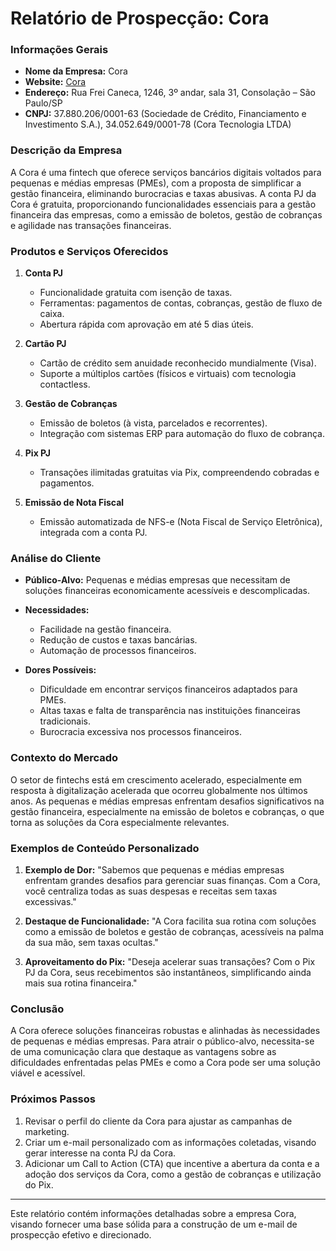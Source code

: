 # Relatório de Prospecção: Cora

### Informações Gerais
- **Nome da Empresa:** Cora
- **Website:** [Cora](https://www.cora.com.br)
- **Endereço:** Rua Frei Caneca, 1246, 3º andar, sala 31, Consolação – São Paulo/SP
- **CNPJ:** 37.880.206/0001-63 (Sociedade de Crédito, Financiamento e Investimento S.A.), 34.052.649/0001-78 (Cora Tecnologia LTDA)

### Descrição da Empresa
A Cora é uma fintech que oferece serviços bancários digitais voltados para pequenas e médias empresas (PMEs), com a proposta de simplificar a gestão financeira, eliminando burocracias e taxas abusivas. A conta PJ da Cora é gratuita, proporcionando funcionalidades essenciais para a gestão financeira das empresas, como a emissão de boletos, gestão de cobranças e agilidade nas transações financeiras.

### Produtos e Serviços Oferecidos
1. **Conta PJ**
   - Funcionalidade gratuita com isenção de taxas.
   - Ferramentas: pagamentos de contas, cobranças, gestão de fluxo de caixa.
   - Abertura rápida com aprovação em até 5 dias úteis.

2. **Cartão PJ**
   - Cartão de crédito sem anuidade reconhecido mundialmente (Visa).
   - Suporte a múltiplos cartões (físicos e virtuais) com tecnologia contactless.

3. **Gestão de Cobranças**
   - Emissão de boletos (à vista, parcelados e recorrentes).
   - Integração com sistemas ERP para automação do fluxo de cobrança.

4. **Pix PJ**
   - Transações ilimitadas gratuitas via Pix, compreendendo cobradas e pagamentos.

5. **Emissão de Nota Fiscal**
   - Emissão automatizada de NFS-e (Nota Fiscal de Serviço Eletrônica), integrada com a conta PJ.

### Análise do Cliente
- **Público-Alvo:** Pequenas e médias empresas que necessitam de soluções financeiras economicamente acessíveis e descomplicadas.
- **Necessidades:**
  - Facilidade na gestão financeira.
  - Redução de custos e taxas bancárias.
  - Automação de processos financeiros.

- **Dores Possíveis:**
  - Dificuldade em encontrar serviços financeiros adaptados para PMEs.
  - Altas taxas e falta de transparência nas instituições financeiras tradicionais.
  - Burocracia excessiva nos processos financeiros.

### Contexto do Mercado
O setor de fintechs está em crescimento acelerado, especialmente em resposta à digitalização acelerada que ocorreu globalmente nos últimos anos. As pequenas e médias empresas enfrentam desafios significativos na gestão financeira, especialmente na emissão de boletos e cobranças, o que torna as soluções da Cora especialmente relevantes.

### Exemplos de Conteúdo Personalizado
1. **Exemplo de Dor:** "Sabemos que pequenas e médias empresas enfrentam grandes desafios para gerenciar suas finanças. Com a Cora, você centraliza todas as suas despesas e receitas sem taxas excessivas."

2. **Destaque de Funcionalidade:** "A Cora facilita sua rotina com soluções como a emissão de boletos e gestão de cobranças, acessíveis na palma da sua mão, sem taxas ocultas."

3. **Aproveitamento do Pix:** "Deseja acelerar suas transações? Com o Pix PJ da Cora, seus recebimentos são instantâneos, simplificando ainda mais sua rotina financeira."

### Conclusão
A Cora oferece soluções financeiras robustas e alinhadas às necessidades de pequenas e médias empresas. Para atrair o público-alvo, necessita-se de uma comunicação clara que destaque as vantagens sobre as dificuldades enfrentadas pelas PMEs e como a Cora pode ser uma solução viável e acessível.

### Próximos Passos
1. Revisar o perfil do cliente da Cora para ajustar as campanhas de marketing.
2. Criar um e-mail personalizado com as informações coletadas, visando gerar interesse na conta PJ da Cora.
3. Adicionar um Call to Action (CTA) que incentive a abertura da conta e a adoção dos serviços da Cora, como a gestão de cobranças e utilização do Pix. 

---

Este relatório contém informações detalhadas sobre a empresa Cora, visando fornecer uma base sólida para a construção de um e-mail de prospecção efetivo e direcionado.